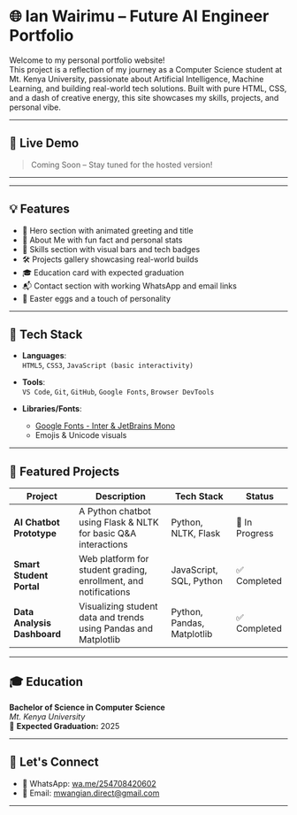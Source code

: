 # 🌐 Ian Wairimu – Future AI Engineer Portfolio

Welcome to my personal portfolio website!  
This project is a reflection of my journey as a Computer Science student at Mt. Kenya University, passionate about Artificial Intelligence, Machine Learning, and building real-world tech solutions. Built with pure HTML, CSS, and a dash of creative energy, this site showcases my skills, projects, and personal vibe.

---

## 🚀 Live Demo

> Coming Soon – Stay tuned for the hosted version!

---

---

## 💡 Features

- 👋 Hero section with animated greeting and title
- 🙋 About Me with fun fact and personal stats
- 🧠 Skills section with visual bars and tech badges
- 🛠️ Projects gallery showcasing real-world builds
- 🎓 Education card with expected graduation
- 📬 Contact section with working WhatsApp and email links
- 🎉 Easter eggs and a touch of personality

---

## 🧰 Tech Stack

- **Languages**:  
  `HTML5`, `CSS3`, `JavaScript (basic interactivity)`

- **Tools**:  
  `VS Code`, `Git`, `GitHub`, `Google Fonts`, `Browser DevTools`

- **Libraries/Fonts**:  
  - [Google Fonts - Inter & JetBrains Mono](https://fonts.google.com/)
  - Emojis & Unicode visuals

---

## 🧪 Featured Projects

| Project                     | Description                                                                 | Tech Stack                     | Status       |
|-----------------------------|-----------------------------------------------------------------------------|--------------------------------|--------------|
| **AI Chatbot Prototype**    | A Python chatbot using Flask & NLTK for basic Q&A interactions              | Python, NLTK, Flask            | 🚧 In Progress |
| **Smart Student Portal**    | Web platform for student grading, enrollment, and notifications             | JavaScript, SQL, Python        | ✅ Completed  |
| **Data Analysis Dashboard** | Visualizing student data and trends using Pandas and Matplotlib             | Python, Pandas, Matplotlib     | ✅ Completed  |

---

## 🎓 Education

**Bachelor of Science in Computer Science**  
_Mt. Kenya University_  
📅 **Expected Graduation:** 2025

---

## 🤝 Let's Connect

- 📱 WhatsApp: [wa.me/254708420602](https://wa.me/254708420602)
- 📧 Email: [mwangian.direct@gmail.com](mailto:mwangian.direct@gmail.com)

---

